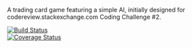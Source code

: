 A trading card game featuring a simple AI, initially designed for codereview.stackexchange.com Coding Challenge #2.

[![Build Status](https://travis-ci.org/skiwi2/TCG.svg?branch=master)](https://travis-ci.org/skiwi2/TCG?branch=master)  
[![Coverage Status](https://coveralls.io/repos/skiwi2/TCG/badge.png?branch=master)](https://coveralls.io/r/skiwi2/TCG?branch=master)